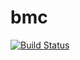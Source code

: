 # bmc

[![Build Status](https://travis-ci.org/karlkilden/bmc.svg?branch=master)](https://travis-ci.org/karlkilden/bmc)
